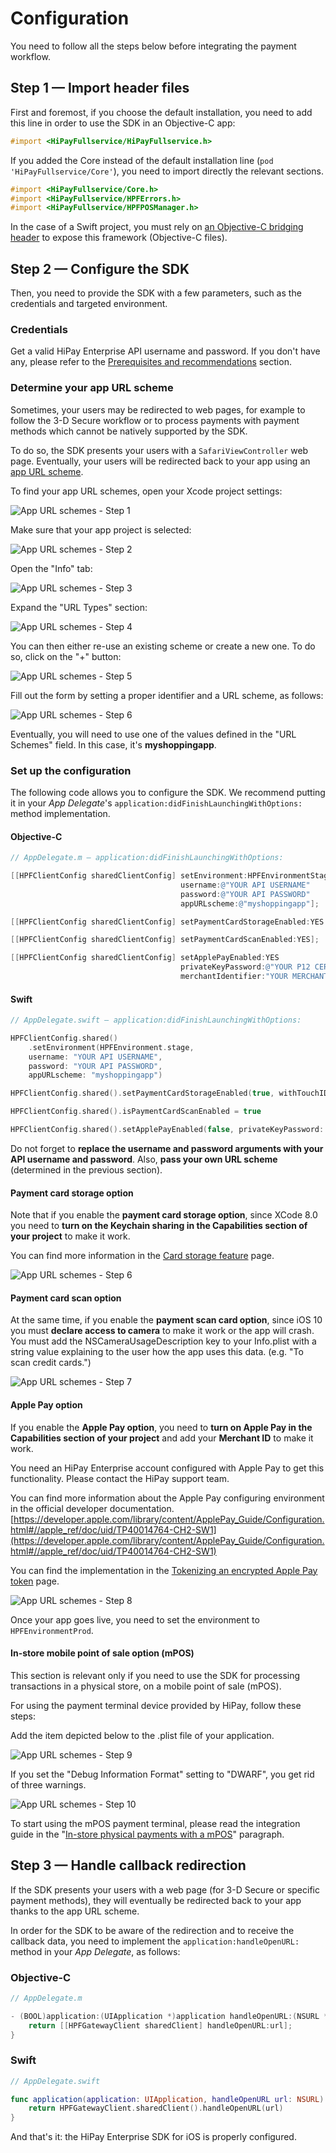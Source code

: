 # Configuration

You need to follow all the steps below before integrating the payment workflow.

## Step 1 — Import header files

First and foremost, if you choose the default installation, you need to add this line in order to use the SDK in an Objective-C app:

```objectivec
#import <HiPayFullservice/HiPayFullservice.h>
```

If you added the Core instead of the default installation line (`pod 'HiPayFullservice/Core'`), you need to import directly the relevant sections.

```objectivec
#import <HiPayFullservice/Core.h>
#import <HiPayFullservice/HPFErrors.h>
#import <HiPayFullservice/HPFPOSManager.h>
```

In the case of a Swift project, you must rely on [an Objective-C bridging header](https://developer.apple.com/documentation/swift/imported_c_and_objective-c_apis/importing_objective-c_into_swift) to expose this framework (Objective-C files).

## Step 2 — Configure the SDK

Then, you need to provide the SDK with a few parameters, such as the credentials and targeted environment.

### Credentials

Get a valid HiPay Enterprise API username and password. If you don't have any, please refer to the [Prerequisites and recommendations](#prerequisites-and-recommendations) section.

### Determine your app URL scheme

Sometimes, your users may be redirected to web pages, for example to follow the 3-D Secure workflow or to process payments with payment methods which cannot be natively supported by the SDK. 

To do so, the SDK presents your users with a `SafariViewController` web page. Eventually, your users will be redirected back to your app using an [app URL scheme][apple-scheme].

To find your app URL schemes, open your Xcode project settings:

![App URL schemes - Step 1](images/scheme_1.png)

Make sure that your app project is selected:

![App URL schemes - Step 2](images/scheme_2.png)

Open the "Info" tab:

![App URL schemes - Step 3](images/scheme_3.png)

Expand the "URL Types" section:

![App URL schemes - Step 4](images/scheme_4.png)

You can then either re-use an existing scheme or create a new one. To do so, click on the "+" button:

![App URL schemes - Step 5](images/scheme_5.png)

Fill out the form by setting a proper identifier and a URL scheme, as follows:

![App URL schemes - Step 6](images/scheme_6.png)

Eventually, you will need to use one of the values defined in the "URL Schemes" field. In this case, it's **myshoppingapp**.

### Set up the configuration

The following code allows you to configure the SDK. We recommend putting it in your *App Delegate*'s `application:didFinishLaunchingWithOptions:` method implementation.

#### Objective-C
```objectivec
// AppDelegate.m — application:didFinishLaunchingWithOptions:

[[HPFClientConfig sharedClientConfig] setEnvironment:HPFEnvironmentStage
                                      username:@"YOUR API USERNAME"
                                      password:@"YOUR API PASSWORD"
                                      appURLscheme:@"myshoppingapp"];

[[HPFClientConfig sharedClientConfig] setPaymentCardStorageEnabled:YES withTouchID:YES];

[[HPFClientConfig sharedClientConfig] setPaymentCardScanEnabled:YES];

[[HPFClientConfig sharedClientConfig] setApplePayEnabled:YES
                                      privateKeyPassword:@"YOUR P12 CERTIFICATE PASSWORD"
                                      merchantIdentifier:"YOUR MERCHANT IDENTIFIER"];
```

#### Swift
```Swift
// AppDelegate.swift — application:didFinishLaunchingWithOptions:

HPFClientConfig.shared()
    .setEnvironment(HPFEnvironment.stage,
    username: "YOUR API USERNAME",
    password: "YOUR API PASSWORD",
    appURLscheme: "myshoppingapp")

HPFClientConfig.shared().setPaymentCardStorageEnabled(true, withTouchID: true)

HPFClientConfig.shared().isPaymentCardScanEnabled = true

HPFClientConfig.shared().setApplePayEnabled(false, privateKeyPassword: "YOUR P12 CERTIFICATE PASSWORD", merchantIdentifier: "YOUR MERCHANT IDENTIFIER")
```

Do not forget to **replace the username and password arguments with your API username and password**. Also, **pass your own URL scheme** (determined in the previous section).

#### Payment card storage option

Note that if you enable the **payment card storage option**, since XCode 8.0 you need to **turn on the Keychain sharing in the Capabilities section of your project** to make it work.

You can find more information in the [Card storage feature](#usage-making-payments-core-wrapper-advanced-integration-card-storage-feature) page.    


![App URL schemes - Step 6](images/card_storage.png)    

#### Payment card scan option

At the same time, if you enable the **payment scan card option**, since iOS 10 you must **declare access to camera** to make it work or the app will crash.    
You must add the NSCameraUsageDescription key to your Info.plist with a string value explaining to the user how the app uses this data. (e.g. "To scan credit cards.")    


![App URL schemes - Step 7](images/card_scan_privacy.png)    

#### Apple Pay option

If you enable the **Apple Pay option**, you need to **turn on Apple Pay in the Capabilities section of your project** and add your **Merchant ID** to make it work.

You need an HiPay Enterprise account configured with Apple Pay to get this functionality. Please contact the HiPay support team.

You can find more information about the Apple Pay configuring environment in the official developer documentation.  
[https://developer.apple.com/library/content/ApplePay_Guide/Configuration.html#//apple_ref/doc/uid/TP40014764-CH2-SW1](https://developer.apple.com/library/content/ApplePay_Guide/Configuration.html#//apple_ref/doc/uid/TP40014764-CH2-SW1)

You can find the implementation in the [Tokenizing an encrypted Apple Pay token](#usage-making-payments-core-wrapper-advanced-integration-tokenizing-an-encrypted-apple-pay-token) page.    


![App URL schemes - Step 8](images/apple_pay_capabilities.png)

Once your app goes live, you need to set the environment to `HPFEnvironmentProd`.

#### In-store mobile point of sale option (mPOS)

This section is relevant only if you need to use the SDK for processing transactions in a physical store, on a mobile point of sale (mPOS).

For using the payment terminal device provided by HiPay, follow these steps:

Add the item depicted below to the .plist file of your application.  

![App URL schemes - Step 9](images/datecs_plist.png)  

If you set the "Debug Information Format" setting to "DWARF", you get rid of three warnings.  

![App URL schemes - Step 10](images/datecs_dwarf.png)

To start using the mPOS payment terminal, please read the integration guide in the "[In-store physical payments with a mPOS](#usage-making-payments-in-store-physical-payments-with-a-mpos)" paragraph.

## Step 3 — Handle callback redirection

If the SDK presents your users with a web page (for 3-D Secure or specific payment methods), they will eventually be redirected back to your app thanks to the app URL scheme.

In order for the SDK to be aware of the redirection and to receive the callback data, you need to implement the `application:handleOpenURL:` method in your *App Delegate*, as follows:

### Objective-C
```objectivec
// AppDelegate.m

- (BOOL)application:(UIApplication *)application handleOpenURL:(NSURL *)url {
    return [[HPFGatewayClient sharedClient] handleOpenURL:url];
}
```

### Swift
```Swift
// AppDelegate.swift 

func application(application: UIApplication, handleOpenURL url: NSURL) -> Bool {
    return HPFGatewayClient.sharedClient().handleOpenURL(url)
}
```

And that's it: the HiPay Enterprise SDK for iOS is properly configured.

[apple-scheme]: https://developer.apple.com/library/ios/featuredarticles/iPhoneURLScheme_Reference/Introduction/Introduction.html#//apple_ref/doc/uid/TP40007899
